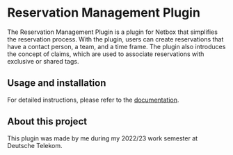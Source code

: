 # Reservation Management Plugin

The Reservation Management Plugin is a plugin for Netbox that simplifies the reservation process. With the plugin, users can create reservations that have a contact person, a team, and a time frame. The plugin also introduces the concept of claims, which are used to associate reservations with exclusive or shared tags.

## Usage and installation

For detailed instructions, please refer to the [documentation](documentation.md).

## About this project

This plugin was made by me during my 2022/23 work semester at Deutsche Telekom.
